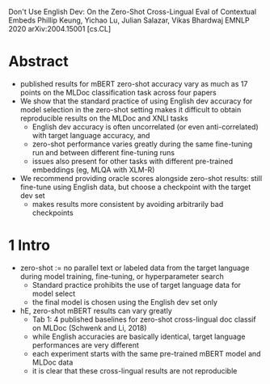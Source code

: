 Don't Use English Dev: On the Zero-Shot Cross-Lingual Eval of Contextual Embeds
Phillip Keung, Yichao Lu, Julian Salazar, Vikas Bhardwaj
EMNLP 2020 arXiv:2004.15001 [cs.CL]

# Abstract

* published results for mBERT zero-shot accuracy vary as much as
  17 points on the MLDoc classification task across four papers
* We show that the standard practice of
  using English dev accuracy for model selection in the zero-shot setting
  makes it difficult to obtain reproducible results on the MLDoc and XNLI tasks
  * English dev accuracy is often uncorrelated (or even anti-correlated) with
    target language accuracy, and
  * zero-shot performance varies greatly during the same fine-tuning run and
    between different fine-tuning runs
  * issues also present for other tasks with different pre-trained embeddings
    (eg, MLQA with XLM-R)
* We recommend providing oracle scores alongside zero-shot results: still
  fine-tune using English data, but choose a checkpoint with the target dev set
  * makes results more consistent by avoiding arbitrarily bad checkpoints

# 1 Intro

* zero-shot := no parallel text or labeled data from the target language
  during model training, fine-tuning, or hyperparameter search
  * Standard practice prohibits the use of target language data for model select
  * the final model is chosen using the English dev set only
* hE, zero-shot mBERT results can vary greatly
  * Tab 1: 4 published baselines for zero-shot cross-lingual doc classif
    on MLDoc (Schwenk and Li, 2018)
  * while English accuracies are basically identical,
    target language performances are very different
  * each experiment starts with the same pre-trained mBERT model and MLDoc data
  * it is clear that these cross-lingual results are not reproducible
